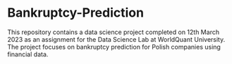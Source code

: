 # Bankruptcy-Prediction
This repository contains a data science project completed on 12th March 2023 as an assignment for the Data Science Lab at WorldQuant University. The project focuses on bankruptcy prediction for Polish companies using financial data.

